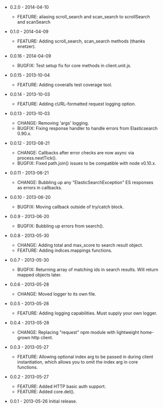 - 0.2.0 - 2014-04-10
  - FEATURE: aliasing scroll_search and scan_search to scrollSearch and scanSearch

- 0.1.0 - 2014-04-09
  - FEATURE: Adding scroll_search, scan_search methods (thanks enetzer).

- 0.0.16 - 2014-04-09
  - BUGFIX: Test setup fix for core methods in client.unit.js.

- 0.0.15 - 2013-10-04
  - FEATURE: Adding coveralls test coverage tool.

- 0.0.14 - 2013-10-03
  - FEATURE: Adding cURL-formatted request logging option.

- 0.0.13 - 2013-10-03
  - CHANGE: Removing 'args' logging.
  - BUGFIX: Fixing response handler to handle errors from Elasticsearch 0.90.x.

- 0.0.12 - 2013-08-21
  - CHANGE: Callbacks after error checks are now async via process.nextTick().
  - BUGFIX: Fixed path.join() issues to be compatible with node v0.10.x.

- 0.0.11 - 2013-06-21
  - CHANGE: Bubbling up any "ElasticSearchException" ES responses as errors in callbacks.

- 0.0.10 - 2013-06-20
  - BUGFIX: Moving callback outside of try/catch block.

- 0.0.9 - 2013-06-20
  - BUGFIX: Bubbling up errors from search().

- 0.0.8 - 2013-05-30
  - CHANGE: Adding total and max_score to search result object.
  - FEATURE: Adding indices.mappings functions.

- 0.0.7 - 2013-05-30
  - BUGFIX: Returning array of matching ids in search results. Will return mapped objects later.

- 0.0.6 - 2013-05-28
  - CHANGE: Moved logger to its own file.

- 0.0.5 - 2013-05-28
  - FEATURE: Adding logging capabilities. Must supply your own logger.

- 0.0.4 - 2013-05-28
  - CHANGE: Replacing "request" npm module with lightweight home-grown http client.

- 0.0.3 - 2013-05-27
  - FEATURE: Allowing optional index arg to be passed in during client instantiation,
             which allows you to omit the index arg in core functions.

- 0.0.2 - 2013-05-27
  - FEATURE: Added HTTP basic auth support.
  - FEATURE: Added core.del().

- 0.0.1 - 2013-05-26
  Initial release.
